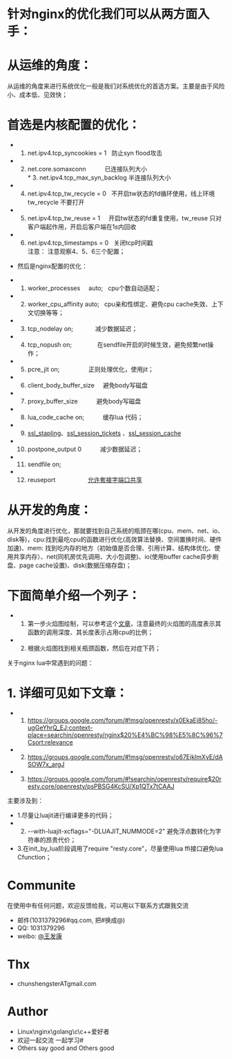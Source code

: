 针对nginx的优化我们可以从两方面入手： 
====



从运维的角度：   
====  

从运维的角度来进行系统优化一般是我们对系统优化的首选方案。主要是由于风险小、成本低、见效快；

# 首选是内核配置的优化：        
 * 1. net.ipv4.tcp_syncookies = 1    防止syn flood攻击   
 * 2. net.core.somaxconn             已连接队列大小     
 * 3. net.ipv4.tcp_max_syn_backlog   半连接队列大小   
 * 4. net.ipv4.tcp_tw_recycle = 0    不开启tw状态的fd循环使用，线上环境 tw_recycle 不要打开    
 * 5. net.ipv4.tcp_tw_reuse = 1      开启tw状态的fd重复使用，tw_reuse 只对客户端起作用，开启后客户端在1s内回收    
 * 6. net.ipv4.tcp_timestamps = 0    关闭tcp时间戳      
 注意： 注意观察4、5、6三个配置；
	
* 然后是nginx配置的优化：    
 * 1. worker_processes     auto;   cpu个数自动适配；
 * 2. worker_cpu_affinity  auto;   cpu亲和性绑定、避免cpu cache失效、上下文切换等等；
 * 3. tcp_nodelay on;              减少数据延迟；
 * 4. tcp_nopush on;               在sendfile开启的时候生效，避免频繁net操作；
 * 5. pcre_jit on;                 正则处理优化，使用jit；
 * 6. client_body_buffer_size      避免body写磁盘
 * 7. proxy_buffer_size            避免body写磁盘
 * 8. lua_code_cache on;           缓存lua 代码；
 * 9. [ssl_stapling](http://nginx.org/en/docs/http/ngx_http_ssl_module.html#ssl_stapling)、[ssl_session_tickets](http://nginx.org/en/docs/http/ngx_http_ssl_module.html#ssl_session_tickets) 、[ssl_session_cache](http://nginx.org/en/docs/http/ngx_http_ssl_module.html#ssl_session_cache)  
 * 10. postpone_output 0           减少数据延迟；
 * 11. sendfile on;
 * 12. reuseport                   [允许套接字端口共享](http://io.upyun.com/2015/07/20/nginx-socket-sharding/)




从开发的角度：
======

从开发的角度进行优化，那就要找到自己系统的瓶颈在哪(cpu、mem、net、io、disk等)，cpu:找到最吃cpu的函数进行优化(高效算法替换、空间置换时间、硬件加速)、mem: 找到吃内存的地方（初始值是否合理、引用计算、结构体优化、使用共享内存）、net(同机房优先调用、大小包调整)、io(使用buffer cache异步刷盘、page cache设置)、disk(数据压缩存盘)；  

# 下面简单介绍一个列子：   
 * 1. 第一步火焰图绘制，可以参考这个[文章](https://moonbingbing.gitbooks.io/openresty-best-practices/content/flame_graph/install.html)，注意最终的火焰图的高度表示其函数的调用深度、其长度表示占用cpu的比例；    
 
 * 2. 根据火焰图找到相关瓶颈函数，然后在对症下药；


关于nginx lua中常遇到的问题：

# 1. 详细可见如下文章：

   * 1.  https://groups.google.com/forum/#!msg/openresty/x0EkaEj85ho/-ugGeYhrQ_EJ;context-place=searchin/openresty/nginx$20%E4%BC%98%E5%8C%96%7Csort:relevance         
   * 2.  https://groups.google.com/forum/#!msg/openresty/o67EjkImXyE/dASOW7x_argJ      
   * 3.  https://groups.google.com/forum/#!searchin/openresty/require$20resty.core/openresty/psPBSG4KcSU/Xp1QTx7tCAAJ     

主要涉及到：

* 1.尽量让luajit进行编译更多的代码；
* 2. --with-luajit-xcflags="-DLUAJIT_NUMMODE=2" 避免浮点数转化为字符串的昂贵代价；
* 3.在init_by_lua阶段调用了require "resty.core"，尽量使用lua ffi接口避免lua Cfunction；

Communite
====
 
在使用中有任何问题，欢迎反馈给我，可以用以下联系方式跟我交流

* 邮件(1031379296#qq.com, 把#换成@)
* QQ: 1031379296
* weibo: [@王发康](http://weibo.com/u/2786211992/home)




Thx
====

* chunshengsterATgmail.com



Author
====
* Linux\nginx\golang\c\c++爱好者
* 欢迎一起交流  一起学习# 
* Others say good and Others good
	


